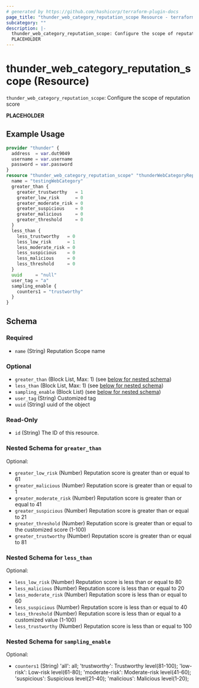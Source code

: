 ```yaml
---
# generated by https://github.com/hashicorp/terraform-plugin-docs
page_title: "thunder_web_category_reputation_scope Resource - terraform-provider-thunder"
subcategory: ""
description: |-
  thunder_web_category_reputation_scope: Configure the scope of reputation score
  PLACEHOLDER
---
```


# thunder_web_category_reputation_scope (Resource)

`thunder_web_category_reputation_scope`: Configure the scope of reputation score

__PLACEHOLDER__

## Example Usage

```terraform
provider "thunder" {
  address  = var.dut9049
  username = var.username
  password = var.password
}
resource "thunder_web_category_reputation_scope" "thunderWebCategoryReputationScopeTest" {
  name = "testingWebCategory"
  greater_than {
    greater_trustworthy   = 1
    greater_low_risk      = 0
    greater_moderate_risk = 0
    greater_suspicious    = 0
    greater_malicious     = 0
    greater_threshold     = 0
  }
  less_than {
    less_trustworthy   = 0
    less_low_risk      = 1
    less_moderate_risk = 0
    less_suspicious    = 0
    less_malicious     = 0
    less_threshold     = 0
  }
  uuid     = "null"
  user_tag = "a"
  sampling_enable {
    counters1 = "trustworthy"
  }
}
```

<!-- schema generated by tfplugindocs -->
## Schema

### Required

- `name` (String) Reputation Scope name

### Optional

- `greater_than` (Block List, Max: 1) (see [below for nested schema](#nestedblock--greater_than))
- `less_than` (Block List, Max: 1) (see [below for nested schema](#nestedblock--less_than))
- `sampling_enable` (Block List) (see [below for nested schema](#nestedblock--sampling_enable))
- `user_tag` (String) Customized tag
- `uuid` (String) uuid of the object

### Read-Only

- `id` (String) The ID of this resource.

<a id="nestedblock--greater_than"></a>
### Nested Schema for `greater_than`

Optional:

- `greater_low_risk` (Number) Reputation score is greater than or equal to 61
- `greater_malicious` (Number) Reputation score is greater than or equal to 1
- `greater_moderate_risk` (Number) Reputation score is greater than or equal to 41
- `greater_suspicious` (Number) Reputation score is greater than or equal to 21
- `greater_threshold` (Number) Reputation score is greater than or equal to the customized score (1-100)
- `greater_trustworthy` (Number) Reputation score is greater than or equal to 81


<a id="nestedblock--less_than"></a>
### Nested Schema for `less_than`

Optional:

- `less_low_risk` (Number) Reputation score is less than or equal to 80
- `less_malicious` (Number) Reputation score is less than or equal to 20
- `less_moderate_risk` (Number) Reputation score is less than or equal to 60
- `less_suspicious` (Number) Reputation score is less than or equal to 40
- `less_threshold` (Number) Reputation score is less than or equal to a customized value (1-100)
- `less_trustworthy` (Number) Reputation score is less than or equal to 100


<a id="nestedblock--sampling_enable"></a>
### Nested Schema for `sampling_enable`

Optional:

- `counters1` (String) 'all': all; 'trustworthy': Trustworthy level(81-100); 'low-risk': Low-risk level(61-80); 'moderate-risk': Moderate-risk level(41-60); 'suspicious': Suspicious level(21-40); 'malicious': Malicious level(1-20);


